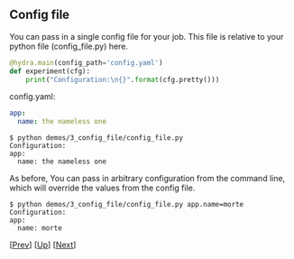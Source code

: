 ## Config file
You can pass in a single config file for your job.
This file is relative to your python file (config_file.py) here.

```python
@hydra.main(config_path='config.yaml')
def experiment(cfg):
    print("Configuration:\n{}".format(cfg.pretty()))
```

config.yaml:
```yaml
app:
  name: the nameless one
```

```text
$ python demos/3_config_file/config_file.py
Configuration:
app:
  name: the nameless one
```

As before, You can pass in arbitrary configuration from the command line, which will override the values from the config file.
```text
$ python demos/3_config_file/config_file.py app.name=morte
Configuration:
app:
  name: morte
```

[[Prev](../2_logging)] [[Up](../README.md)] [[Next](../4_compose)]
